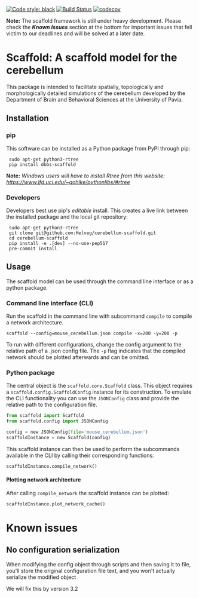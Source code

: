 [![Code style: black](https://img.shields.io/badge/code%20style-black-000000.svg)](https://github.com/psf/black)
[![Build Status](https://travis-ci.com/Helveg/cerebellum-scaffold.svg?token=XSpW8taq6yXK53yq1am2&branch=master)](https://travis-ci.com/Helveg/cerebellum-scaffold)
[![codecov](https://codecov.io/gh/Helveg/cerebellum-scaffold/branch/master/graph/badge.svg?token=iMOwEbV0AZ)](https://codecov.io/gh/Helveg/cerebellum-scaffold)

**Note:** The scaffold framework is still under heavy development. Please check the
**_Known Issues_** section at the bottom for important issues that fell victim to our
deadlines and will be solved at a later date.

# Scaffold: A scaffold model for the cerebellum
This package is intended to facilitate spatially, topologically and morphologically
detailed simulations of the cerebellum developed by the Department of Brain and Behavioral
Sciences at the University of Pavia.

## Installation

### pip

This software can be installed as a Python package from PyPI through pip:

```
 sudo apt-get python3-rtree
 pip install dbbs-scaffold
```

**Note:** *Windows users will have to install Rtree from this website:
https://www.lfd.uci.edu/~gohlke/pythonlibs/#rtree*

### Developers

Developers best use pip's *editable* install. This creates a live link between the
installed package and the local git repository:

```
 sudo apt-get python3-rtree
 git clone git@github.com:Helveg/cerebellum-scaffold.git
 cd cerebellum-scaffold
 pip install -e .[dev] --no-use-pep517
 pre-commit install
```

## Usage

The scaffold model can be used through the command line interface or as a python package.

### Command line interface (CLI)

Run the scaffold in the command line with subcommand `compile` to compile a network
architecture.

```
scaffold --config=mouse_cerebellum.json compile -x=200 -y=200 -p
```

To run with different configurations, change the config argument to the relative path of a
.json config file. The `-p` flag indicates that the compiled network should be plotted
afterwards and can be omitted.

### Python package

The central object is the `scaffold.core.Scaffold` class. This object requires a
`scaffold.config.ScaffoldConfig` instance for its construction. To emulate the CLI
functionality you can use the `JSONConfig` class and provide the relative path to the
configuration file.

```python
from scaffold import Scaffold
from scaffold.config import JSONConfig

config = new JSONConfig(file='mouse_cerebellum.json')
scaffoldInstance = new Scaffold(config)
```

This scaffold instance can then be used to perform the subcommands available in the CLI by
calling their corresponding functions:

```python
scaffoldInstance.compile_network()
```

#### Plotting network architecture

After calling `compile_network` the scaffold instance can be plotted:

```python
scaffoldInstance.plot_network_cache()
```


# Known issues

## No configuration serialization

When modifying the config object through scripts and then saving it to file, you'll store
the original configuration file text, and you won't actually serialize the modified object

We will fix this by version 3.2

